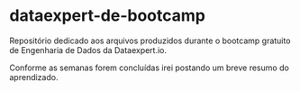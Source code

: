 # dataexpert-de-bootcamp

Repositório dedicado aos arquivos produzidos durante o bootcamp gratuito de Engenharia de Dados da Dataexpert.io.

Conforme as semanas forem concluídas irei postando um breve resumo do aprendizado.